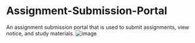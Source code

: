 # Assignment-Submission-Portal
An assignment submission portal that is used to submit assignments, view notice, and study materials. 
![image](https://raw.githubusercontent.com/officialbidisha/Screenshots/master/Submission%20Portal%20Screenshots/Screenshot%20(100).png?token=ALWXAR3RRHSVUCRJ3N4H5IC6YJODW) 
